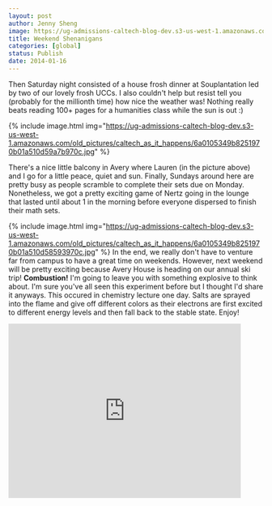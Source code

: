 ```yaml
---
layout: post
author: Jenny Sheng
image: https://ug-admissions-caltech-blog-dev.s3-us-west-1.amazonaws.com/old_pictures/caltech_as_it_happens/6a0105349b8251970b019b04b25af2970d.jpg
title: Weekend Shenanigans
categories: [global]
status: Publish
date: 2014-01-16
---
```



Then Saturday night consisted of a house frosh dinner at Souplantation led by two of our lovely frosh UCCs. I also couldn't help but resist tell you (probably for the millionth time) how nice the weather was! Nothing really beats reading 100+ pages for a humanities class while the sun is out :)


{% include image.html img="https://ug-admissions-caltech-blog-dev.s3-us-west-1.amazonaws.com/old_pictures/caltech_as_it_happens/6a0105349b8251970b01a510d59a7b970c.jpg" %}

There's a nice little balcony in Avery where Lauren (in the picture above) and I go for a little peace, quiet and sun. Finally, Sundays around here are pretty busy as people scramble to complete their sets due on Monday. Nonetheless, we got a pretty exciting game of Nertz going in the lounge that lasted until about 1 in the morning before everyone dispersed to finish their math sets.


{% include image.html img="https://ug-admissions-caltech-blog-dev.s3-us-west-1.amazonaws.com/old_pictures/caltech_as_it_happens/6a0105349b8251970b01a510d58593970c.jpg" %}
In the end, we really don't have to venture far from campus to have a great time on weekends. However, next weekend will be pretty exciting because Avery House is heading on our annual ski trip!
**Combustion!**
I'm going to leave you with something explosive to think about. I'm sure you've all seen this experiment before but I thought I'd share it anyways. This occured in chemistry lecture one day. Salts are sprayed into the flame and give off different colors as their electrons are first excited to different energy levels and then fall back to the stable state. Enjoy!
<iframe allowfullscreen="" frameborder="0" height="344" src="https://www.youtube.com/embed/aPUmQX4TLk4?feature=oembed" width="459"></iframe>
